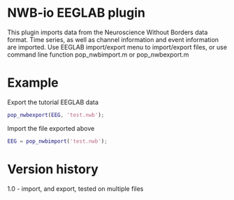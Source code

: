 # NWB-io EEGLAB plugin

This plugin imports data from the Neuroscience Without Borders
data format. Time series, as well as channel information and 
event information are imported. Use EEGLAB import/export menu to
import/export files, or use command line function pop_nwbimport.m
or pop_nwbexport.m

# Example

Export the tutorial EEGLAB data

```matlab
pop_nwbexport(EEG, 'test.nwb');
```

Import the file exported above

```matlab
EEG = pop_nwbimport('test.nwb');
```

# Version history

1.0 - import, and export, tested on multiple files
